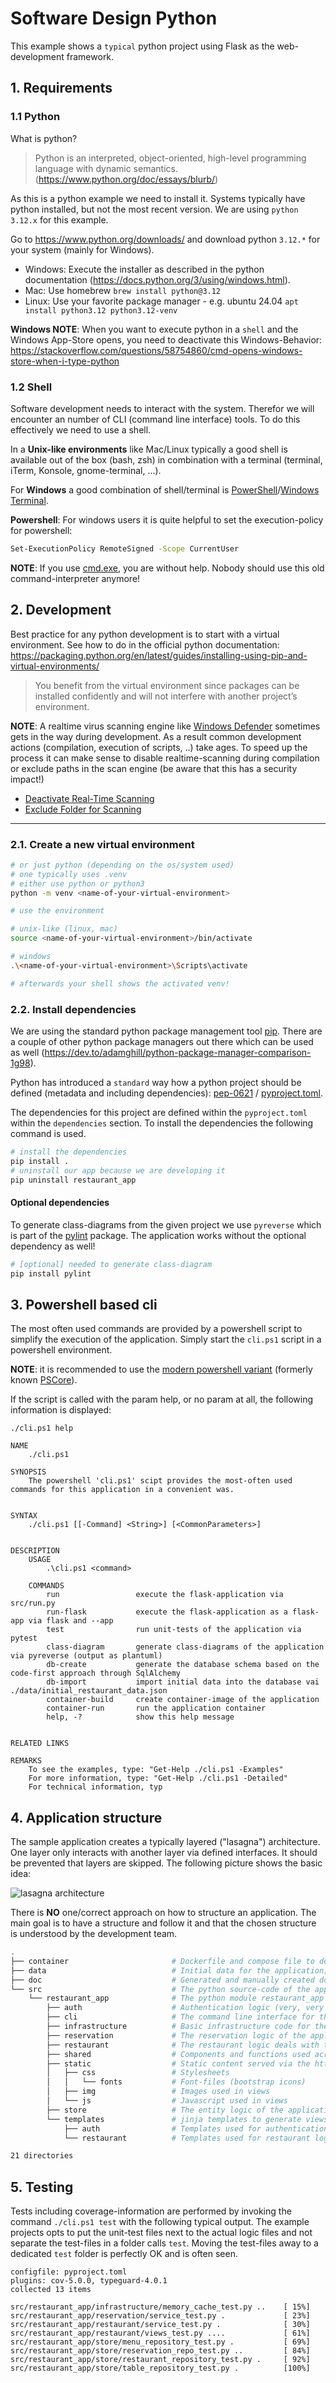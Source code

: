 # Software Design Python
This example shows a `typical` python project using Flask as the web-development framework.

## 1. Requirements

### 1.1 Python
What is python?
> Python is an interpreted, object-oriented, high-level programming language with dynamic semantics. 
(https://www.python.org/doc/essays/blurb/)

As this is a python example we need to install it. Systems typically have python installed, but not the most recent version. We are using `python 3.12.x` for this example.

Go to https://www.python.org/downloads/ and download python `3.12.*` for your system (mainly for Windows).

* Windows: Execute the installer as described in the python documentation (https://docs.python.org/3/using/windows.html).
* Mac: Use homebrew `brew install python@3.12`
* Linux: Use your favorite package manager - e.g. ubuntu 24.04 `apt install python3.12 python3.12-venv`

**Windows NOTE**:  When you want to execute python in a `shell` and the Windows App-Store opens, you need to deactivate this Windows-Behavior: https://stackoverflow.com/questions/58754860/cmd-opens-windows-store-when-i-type-python

### 1.2 Shell
Software development needs to interact with the system. Therefor we will encounter an number of CLI (command line interface) tools. To do this effectively we need to use a shell.

In a **Unix-like environments** like Mac/Linux typically a good shell is available out of the box (bash, zsh) in combination with a terminal (terminal, iTerm, Konsole, gnome-terminal, ...). 

For **Windows** a good combination of shell/terminal is [PowerShell](https://github.com/PowerShell/PowerShell)/[Windows Terminal](https://learn.microsoft.com/en-us/windows/terminal/). 

**Powershell**: For windows users it is quite helpful to set the execution-policy for powershell:

```bash
Set-ExecutionPolicy RemoteSigned -Scope CurrentUser
```

**NOTE**: If you use [cmd.exe](https://en.wikipedia.org/wiki/Cmd.exe), you are without help. Nobody should use this old command-interpreter anymore!

## 2. Development
Best practice for any python development is to start with a virtual environment. See how to do in the official python documentation: https://packaging.python.org/en/latest/guides/installing-using-pip-and-virtual-environments/

> You benefit from the virtual environment since packages can be installed confidently and will not interfere with another project’s environment.

**NOTE**: A realtime virus scanning engine like [Windows Defender](https://www.microsoft.com/en-us/windows/comprehensive-security?r=1) sometimes gets in the way during development. As a result common development actions (compilation, execution of scripts, ..) take ages. To speed up the process it can make sense to disable realtime-scanning during compilation or exclude paths in the scan engine (be aware that this has a security impact!)

- [Deactivate Real-Time Scanning](https://support.microsoft.com/en-us/windows/turn-off-defender-antivirus-protection-in-windows-security-99e6004f-c54c-8509-773c-a4d776b77960)
- [Exclude Folder for Scanning](https://support.microsoft.com/en-us/windows/add-an-exclusion-to-windows-security-811816c0-4dfd-af4a-47e4-c301afe13b26)

<hr/>

### 2.1. Create a new virtual environment

```bash
# or just python (depending on the os/system used)
# one typically uses .venv
# either use python or python3
python -m venv <name-of-your-virtual-environment>

# use the environment

# unix-like (linux, mac)
source <name-of-your-virtual-environment>/bin/activate

# windows
.\<name-of-your-virtual-environment>\Scripts\activate

# afterwards your shell shows the activated venv!
```

### 2.2. Install dependencies
We are using the standard python package management tool [pip](https://packaging.python.org/en/latest/guides/tool-recommendations/#installing-packages). There are a couple of other python package managers out there which can be used as well (https://dev.to/adamghill/python-package-manager-comparison-1g98). 

Python has introduced a `standard` way how a python project should be defined (metadata and including dependencies): [pep-0621](https://peps.python.org/pep-0621/) /  [pyproject.toml](https://packaging.python.org/en/latest/guides/writing-pyproject-toml/#writing-pyproject-toml).

The dependencies for this project are defined within the `pyproject.toml` within the `dependencies` section. To install the dependencies the following command is used.

```bash
# install the dependencies
pip install .
# uninstall our app because we are developing it
pip uninstall restaurant_app
```

#### Optional dependencies
To generate class-diagrams from the given project we use `pyreverse` which is part of the [pylint](https://pylint.pycqa.org/en/latest/pyreverse.html) package. The application works without the optional dependency as well!

```bash
# [optional] needed to generate class-diagram
pip install pylint
```

## 3. Powershell based cli
The most often used commands are provided by a powershell script to simplify the execution of the application. Simply start the `cli.ps1` script in a powershell environment.

**NOTE**: it is recommended to use the [modern powershell variant](https://github.com/PowerShell/PowerShell) (formerly known [PSCore](https://learn.microsoft.com/en-us/powershell/scripting/whats-new/differences-from-windows-powershell?view=powershell-7.4)).

If the script is called with the param help, or no param at all, the following information is displayed:

```
./cli.ps1 help

NAME
    ./cli.ps1

SYNOPSIS
    The powershell 'cli.ps1' scipt provides the most-often used commands for this application in a convenient was.


SYNTAX
    ./cli.ps1 [[-Command] <String>] [<CommonParameters>]


DESCRIPTION
    USAGE
        .\cli.ps1 <command>

    COMMANDS
        run                 execute the flask-application via src/run.py
        run-flask           execute the flask-application as a flask-app via flask and --app
        test                run unit-tests of the application via pytest
        class-diagram       generate class-diagrams of the application via pyreverse (output as plantuml)
        db-create           generate the database schema based on the code-first approach through SqlAlchemy
        db-import           import initial data into the database vai ./data/initial_restaurant_data.json
        container-build     create container-image of the application
        container-run       run the application container
        help, -?            show this help message


RELATED LINKS

REMARKS
    To see the examples, type: "Get-Help ./cli.ps1 -Examples"
    For more information, type: "Get-Help ./cli.ps1 -Detailed"
    For technical information, typ
```

## 4. Application structure
The sample application creates a typically layered ("lasagna") architecture. One layer only interacts with another layer via defined interfaces. It should be prevented that layers are skipped. The following picture shows the basic idea:

![lasagna architecture](./doc/lasagna-architecture.excalidraw.svg)


There is **NO** one/correct approach on how to structure an application. The main goal is to have a structure and follow it and that the chosen structure is understood by the development team. 
```bash
.
├── container                       # Dockerfile and compose file to deploy/run the application in production
├── data                            # Initial data for the application; is used by the cli implementation to load data into db
├── doc                             # Generated and manually created documentation as PlantUML and Markdown files
└── src                             # The python source-code of the application
    └── restaurant_app              # The python module restaurant_app holding the application logic
        ├── auth                    # Authentication logic (very, very simple - not usable for any production!)
        ├── cli                     # The command line interface for the application; mainly commands for the database
        ├── infrastructure          # Basic infrastructure code for the application, config/logging/dependency-injection/cache/...
        ├── reservation             # The reservation logic of the application defines how to reserve a table
        ├── restaurant              # The restaurant logic deals with the basic masterdata of a restaurant
        ├── shared                  # Components and functions used across the application (could be util as well)
        ├── static                  # Static content served via the http server
        │   ├── css                 # Stylesheets
        │   │   └── fonts           # Font-files (bootstrap icons)
        │   ├── img                 # Images used in views
        │   └── js                  # Javascript used in views
        ├── store                   # The entity logic of the application using the ORM framework (SqlAlchemy)
        └── templates               # jinja templates to generate views in HTML
            ├── auth                # Templates used for authentication logic (login)
            └── restaurant          # Templates used for restaurant logic

21 directories
```

## 5. Testing
Tests including coverage-information are performed by invoking the command `./cli.ps1 test` with the following typical output. The example projects opts to put the unit-test files next to the actual logic files and not separate the test-files in a folder calls `test`. Moving the test-files away to a dedicated `test` folder is perfectly OK and is often seen.

```
configfile: pyproject.toml
plugins: cov-5.0.0, typeguard-4.0.1
collected 13 items

src/restaurant_app/infrastructure/memory_cache_test.py ..    [ 15%]
src/restaurant_app/reservation/service_test.py .             [ 23%]
src/restaurant_app/restaurant/service_test.py .              [ 30%]
src/restaurant_app/restaurant/views_test.py ....             [ 61%]
src/restaurant_app/store/menu_repository_test.py .           [ 69%]
src/restaurant_app/store/reservation_repo_test.py ..         [ 84%]
src/restaurant_app/store/restaurant_repository_test.py .     [ 92%]
src/restaurant_app/store/table_repository_test.py .          [100%]
```


   
